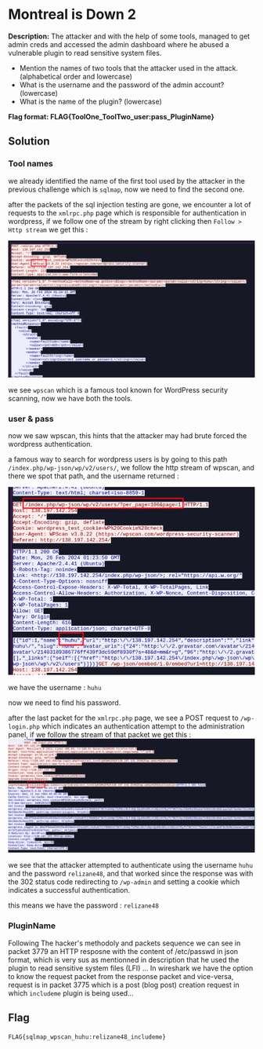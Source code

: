 # Montreal is Down 2

**Description:** The attacker and with the help of some tools, managed to get admin  creds and accessed the admin dashboard where he abused a vulnerable  plugin to read sensitive system files.

- Mention the names of two tools that the attacker used in the attack. (alphabetical order and lowercase)
- What is the username and the password of the admin account?   (lowercase) 
- What is the name of the plugin? (lowercase)

**Flag format: FLAG{ToolOne_ToolTwo_user:pass_PluginName}**

## Solution

### Tool names

we already identified the name of the first tool used by the attacker in the previous challenge which is `sqlmap`, now we need to find the second one.

after the packets of the sql injection testing are gone, we encounter a lot of requests to the `xmlrpc.php` page which is responsible for authentication in wordpress, if we follow one of the stream by right clicking then `Follow > Http stream` we get this :

![stream](stream.png)

we see `wpscan` which is a famous tool known for WordPress security scanning, now we have both the tools.

### user & pass

now we saw wpscan, this hints that the attacker may had brute forced the wordpress authentication.

a famous way to search for wordpress users is by going to this path `/index.php/wp-json/wp/v2/users/`, we follow the http stream of wpscan, and there we spot that path, and the username returned :

![user](user.png)

we have the username : `huhu`

now we need to find his password.

after the last packet for the `xmlrpc.php` page, we see a POST request to `/wp-login.php` which indicates an authentication attempt to the administration panel, if we follow the stream of that packet we get this :
![user](pass.png)

we see that the attacker attempted to authenticate using the username `huhu` and the password `relizane48`, and that worked since the response was with the 302 status code redirecting to `/wp-admin` and setting a cookie which indicates a successful authentication.

this means we have the password : `relizane48`

### PluginName
Following The hacker's methodoly and packets sequence we can see in packet 3779 an HTTP resposne with the content of /etc/passwd in json format, which is very sus as mentionned in description that he used the plugin to read sensitive system files (LFI) ... In wireshark we have the option to know the request packet from the response packet and vice-versa, request is in packet 3775 which is a post (blog post) creation request in which ```includeme``` plugin is being used...

## Flag

`FLAG{sqlmap_wpscan_huhu:relizane48_includeme}`
